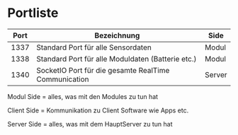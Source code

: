 # Portliste

|Port|Bezeichnung|Side|
|---|---|---|
|1337|Standard Port für alle Sensordaten|Modul|
|1338|Standard Port für alle Moduldaten (Batterie etc.)|Modul|
|1340|SocketIO Port für die gesamte RealTime Communication|Server|


Modul Side = alles, was mit den Modules zu tun hat

Client Side = Kommunikation zu Client Software wie Apps etc.

Server Side = alles, was mit dem HauptServer zu tun hat
